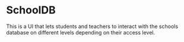 # SchoolDB
This is a UI that lets students and teachers to interact with the schools database on different levels depending on their access level.
